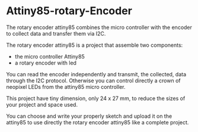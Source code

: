 # Attiny85-rotary-Encoder
The rotary encoder attiny85 combines the micro controller with the encoder to collect data and transfer them via I2C.

The rotary encoder attiny85 is a project that assemble two components:

* the micro controller Attiny85
* a rotary encoder with led

You can read the encoder independently and transmit, the collected, data through the I2C protocol. Otherwise you can control directly a crown of neopixel LEDs from the attiny85 micro controller.

This project have tiny dimension, only 24 x 27 mm, to reduce the sizes of your project and space used.

You can choose and write your properly sketch and upload it on the attiny85 to use directly the rotary encoder attiny85 like a complete project.
